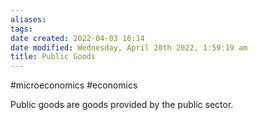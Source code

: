 ```yaml
---
aliases: 
tags: 
date created: 2022-04-03 16:14
date modified: Wednesday, April 20th 2022, 1:59:19 am
title: Public Goods
---
```


#microeconomics #economics

Public goods are goods provided by the public sector.
